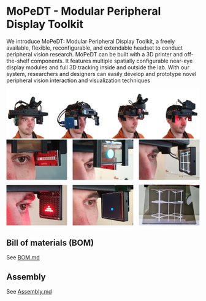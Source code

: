 # MoPeDT - **Mo**dular **Pe**ripheral **D**isplay **T**oolkit

We introduce MoPeDT: Modular Peripheral Display Toolkit, a freely available, flexible,
reconfigurable, and extendable headset to conduct peripheral vision research. MoPeDT can be built with a 3D printer and off-the-shelf
components. It features multiple spatially configurable near-eye display modules and full 3D tracking inside and outside the lab.
With our system, researchers and designers can easily develop and prototype novel peripheral vision interaction and visualization
techniques

![MoPeDT Configurations](Figures/mopedt-teaser-1000.png)
![MoPeDT Displays](Figures/mopedt-showcases-with-ar-1000.png)

## Bill of materials (BOM)

See [BOM.md](BOM.md)

## Assembly

See [Assembly.md](Assembly.md)

